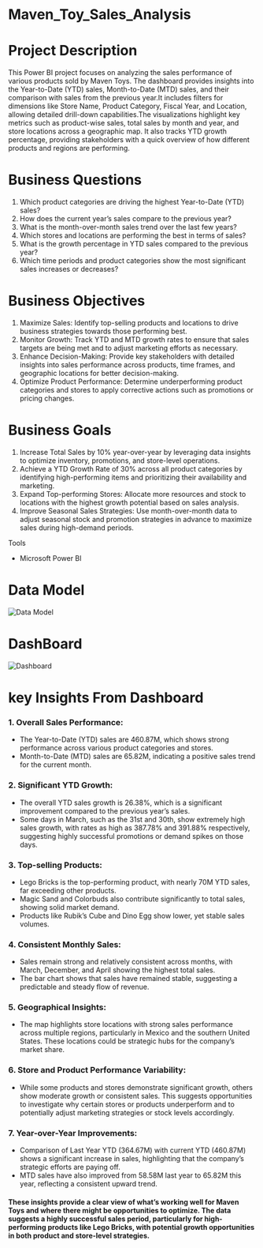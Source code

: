 # Maven_Toy_Sales_Analysis

# Project Description 
This Power BI project focuses on analyzing the sales performance of various products sold by Maven Toys. The dashboard provides insights into the Year-to-Date (YTD) sales, Month-to-Date (MTD) sales, and their comparison with sales from the previous
year.It includes filters for dimensions like Store Name, Product Category, Fiscal Year, and Location, allowing detailed drill-down capabilities.The visualizations highlight key metrics such as product-wise sales, total sales by month and year, and store locations across a geographic map. It also tracks YTD growth percentage, providing stakeholders with a quick overview of how different products and regions are performing.

# Business Questions

1. Which product categories are driving the highest Year-to-Date (YTD) sales?
2. How does the current year’s sales compare to the previous year?
3. What is the month-over-month sales trend over the last few years?
4. Which stores and locations are performing the best in terms of sales?
5. What is the growth percentage in YTD sales compared to the previous year?
6. Which time periods and product categories show the most significant sales increases or decreases?

# Business Objectives

1. Maximize Sales: Identify top-selling products and locations to drive business strategies towards those performing best.
2. Monitor Growth: Track YTD and MTD growth rates to ensure that sales targets are being met and to adjust marketing efforts as necessary.
3. Enhance Decision-Making: Provide key stakeholders with detailed insights into sales performance across products, time frames, and geographic locations for better decision-making.
4. Optimize Product Performance: Determine underperforming product categories and stores to apply corrective actions such as promotions or pricing changes.

# Business Goals

1. Increase Total Sales by 10% year-over-year by leveraging data insights to optimize inventory, promotions, and store-level operations.
2. Achieve a YTD Growth Rate of 30% across all product categories by identifying high-performing items and prioritizing their availability and marketing.
3. Expand Top-performing Stores: Allocate more resources and stock to locations with the highest growth potential based on sales analysis.
4. Improve Seasonal Sales Strategies: Use month-over-month data to adjust seasonal stock and promotion strategies in advance to maximize sales during high-demand periods.

Tools 
* Microsoft Power BI

# Data Model

![Data Model](https://github.com/user-attachments/assets/3d1753fe-7bd2-4208-b4fb-bec31feabf3b)

# DashBoard

![Dashboard](https://github.com/user-attachments/assets/85f80da0-8b33-41a3-b51b-4e784a861352)

# key Insights From Dashboard

### 1. Overall Sales Performance:
* The Year-to-Date (YTD) sales are 460.87M, which shows strong performance across various product categories and stores.
* Month-to-Date (MTD) sales are 65.82M, indicating a positive sales trend for the current month.

### 2. Significant YTD Growth:
* The overall YTD sales growth is 26.38%, which is a significant improvement compared to the previous year’s sales.
* Some days in March, such as the 31st and 30th, show extremely high sales growth, with rates as high as 387.78% and 391.88% respectively, suggesting highly successful promotions or demand spikes on those days.

### 3. Top-selling Products:
* Lego Bricks is the top-performing product, with nearly 70M YTD sales, far exceeding other products.
* Magic Sand and Colorbuds also contribute significantly to total sales, showing solid market demand.
* Products like Rubik’s Cube and Dino Egg show lower, yet stable sales volumes.

### 4. Consistent Monthly Sales:
* Sales remain strong and relatively consistent across months, with March, December, and April showing the highest total sales.
* The bar chart shows that sales have remained stable, suggesting a predictable and steady flow of revenue.

### 5. Geographical Insights:

* The map highlights store locations with strong sales performance across multiple regions, particularly in Mexico and the southern United States. These locations could be strategic hubs for the company’s market share.

### 6. Store and Product Performance Variability:
* While some products and stores demonstrate significant growth, others show moderate growth or consistent sales. This suggests opportunities to investigate why certain stores or products underperform and to potentially adjust marketing strategies or stock levels accordingly.

### 7. Year-over-Year Improvements:
* Comparison of Last Year YTD (364.67M) with current YTD (460.87M) shows a significant increase in sales, highlighting that the company’s strategic efforts are paying off.
* MTD sales have also improved from 58.58M last year to 65.82M this year, reflecting a consistent upward trend.

#### These insights provide a clear view of what’s working well for Maven Toys and where there might be opportunities to optimize. The data suggests a highly successful sales period, particularly for high-performing products like Lego Bricks, with potential growth opportunities in both product and store-level strategies. 


